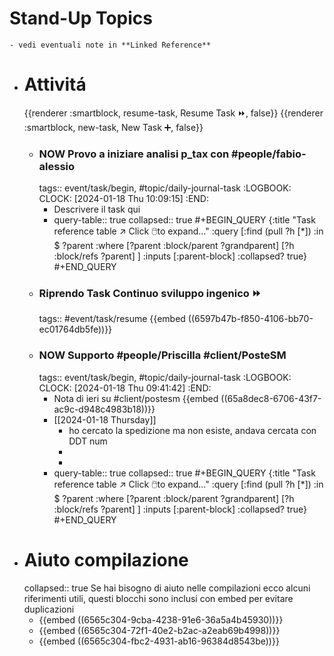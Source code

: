 # Stand-Up Topics
	- vedi eventuali note in **Linked Reference**
- # Attivitá
  {{renderer :smartblock, resume-task, Resume Task ⏩️, false}} {{renderer :smartblock, new-task, New Task ➕, false}}
	- ### NOW Provo a iniziare analisi p_tax con #people/fabio-alessio 
	  tags:: event/task/begin, #topic/daily-journal-task
	  :LOGBOOK:
	  CLOCK: [2024-01-18 Thu 10:09:15]
	  :END:
		- Descrivere il task qui
		- query-table:: true
		  collapsed:: true
		  #+BEGIN_QUERY
		  {:title "Task reference table ↗️ Click 🖱️to expand..." :query [:find (pull ?h [*])
		      :in $ ?parent
		      :where
		      [?parent :block/parent ?grandparent]
		      [?h :block/refs ?parent]
		  ]
		  :inputs [:parent-block]
		  :collapsed? true}
		  #+END_QUERY
	- ### Riprendo Task Continuo sviluppo ingenico ⏩️
	  tags:: #event/task/resume
	  {{embed ((6597b47b-f850-4106-bb70-ec01764db5fe))}}
	- ### NOW Supporto #people/Priscilla #client/PosteSM
	  tags:: event/task/begin, #topic/daily-journal-task
	  :LOGBOOK:
	  CLOCK: [2024-01-18 Thu 09:41:42]
	  :END:
		- Nota di ieri su #client/postesm 
		  {{embed ((65a8dec8-6706-43f7-ac9c-d948c4983b18))}}
		- [[2024-01-18 Thursday]]
			- ho cercato la spedizione ma non esiste, andava cercata con DDT num
			-
			-
		- query-table:: true
		  collapsed:: true
		  #+BEGIN_QUERY
		  {:title "Task reference table ↗️ Click 🖱️to expand..." :query [:find (pull ?h [*])
		      :in $ ?parent
		      :where
		      [?parent :block/parent ?grandparent]
		      [?h :block/refs ?parent]
		  ]
		  :inputs [:parent-block]
		  :collapsed? true}
		  #+END_QUERY
- # Aiuto compilazione
  collapsed:: true
  Se hai bisogno di aiuto nelle compilazioni ecco alcuni riferimenti utili, questi blocchi sono inclusi con embed per evitare duplicazioni
	- {{embed ((6565c304-9cba-4238-91e6-36a5a4b45930))}}
	- {{embed ((6565c304-72f1-40e2-b2ac-a2eab69b4998))}}
	- {{embed ((6565c304-fbc2-4931-ab16-96384d8543be))}}